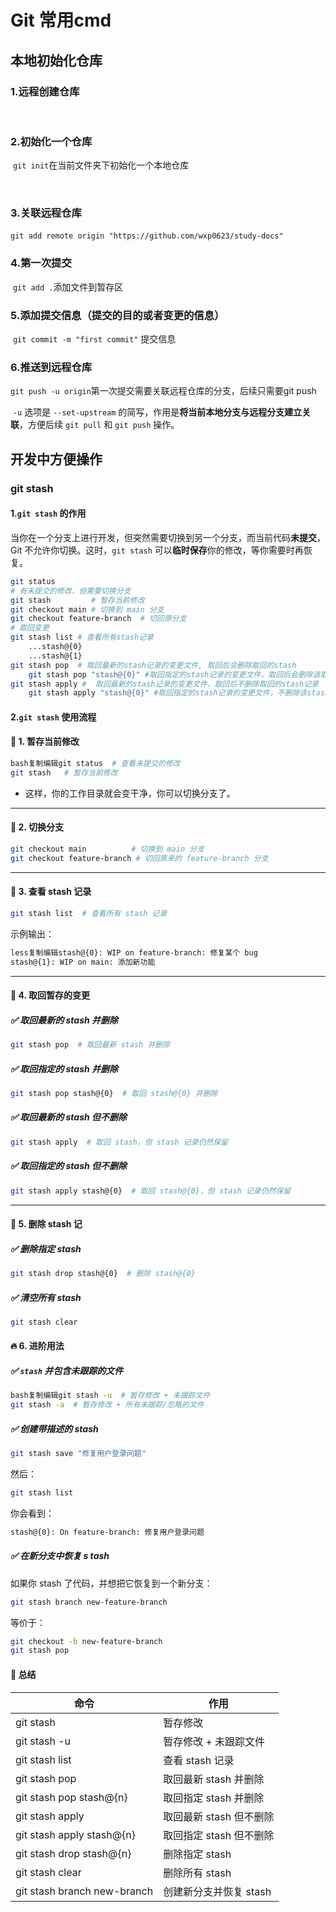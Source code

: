 # Git 常用cmd

## 本地初始化仓库

### 1.远程创建仓库

​	

### 2.初始化一个仓库	

​	`git init`在当前文件夹下初始化一个本地仓库

​	 

### 3.关联远程仓库

​	`git add remote origin "https://github.com/wxp0623/study-docs"`



### 4.第一次提交

​	 `git add .`添加文件到暂存区



### 5.添加提交信息（提交的目的或者变更的信息）

​	  `git commit -m "first commit"` 提交信息



### 6.推送到远程仓库

​		`git push -u origin`第一次提交需要关联远程仓库的分支，后续只需要git push

​		`-u` 选项是 `--set-upstream` 的简写，作用是**将当前本地分支与远程分支建立关联**，方便后续 `git pull` 和 `git push` 操作。



## 开发中方便操作

### git stash

#### 1.`git stash` 的作用



当你在一个分支上进行开发，但突然需要切换到另一个分支，而当前代码**未提交**，Git 不允许你切换。这时，`git stash` 可以**临时保存**你的修改，等你需要时再恢复。

```bash
git status
# 有未提交的修改，但需要切换分支
git stash         # 暂存当前修改
git checkout main # 切换到 main 分支
git checkout feature-branch  # 切回原分支
# 取回变更
git stash list # 查看所有stash记录
	...stash@{0}
	...stash@{1}
git stash pop  # 取回最新的stash记录的变更文件, 取回后会删除取回的stash
	git stash pop "stash@{0}" #取回指定的stash记录的变更文件，取回后会删除该取回的stash记录
git stash apply #  取回最新的stash记录的变更文件，取回后不删除取回的stash记录
	git stash apply "stash@{0}" #取回指定的stash记录的变更文件，不删除该stash记录

```

#### 2.`git stash` 使用流程

#### 📌 1. 暂存当前修改

```bash
bash复制编辑git status  # 查看未提交的修改
git stash   # 暂存当前修改
```

- 这样，你的工作目录就会变干净，你可以切换分支了。

------

#### 📌 2. 切换分支

```bash
git checkout main          # 切换到 main 分支
git checkout feature-branch # 切回原来的 feature-branch 分支
```

------

#### 📌 3. 查看 stash 记录

```bash
git stash list  # 查看所有 stash 记录
```

示例输出：

```bash
less复制编辑stash@{0}: WIP on feature-branch: 修复某个 bug
stash@{1}: WIP on main: 添加新功能
```

------

#### 📌 4. 取回暂存的变更

##### **✅ 取回最新的 stash 并删除**

```bash
git stash pop  # 取回最新 stash 并删除
```

##### **✅ 取回指定的 stash 并删除**

```bash
git stash pop stash@{0}  # 取回 stash@{0} 并删除
```

##### **✅ 取回最新的 stash 但不删除**

```bash
git stash apply  # 取回 stash，但 stash 记录仍然保留
```

##### **✅ 取回指定的 stash 但不删除**

```bash
git stash apply stash@{0}  # 取回 stash@{0}，但 stash 记录仍然保留
```

------

#### 📌 5. 删除 stash 记

##### **✅ 删除指定 stash**

```bash
git stash drop stash@{0}  # 删除 stash@{0}
```

##### **✅ 清空所有 stash**

```bash
git stash clear
```

#### 🔥 6. 进阶用法

##### **✅ `stash` 并包含未跟踪的文件**

```bash
bash复制编辑git stash -u  # 暂存修改 + 未跟踪文件
git stash -a  # 暂存修改 + 所有未跟踪/忽略的文件
```

##### **✅ 创建带描述的 stash**

```bash
git stash save "修复用户登录问题"
```

然后：

```bash
git stash list
```

你会看到：

```bash
stash@{0}: On feature-branch: 修复用户登录问题
```

##### **✅ 在新分支中恢复 s tash**

如果你 stash 了代码，并想把它恢复到一个新分支：

```bash
git stash branch new-feature-branch
```

等价于：

```bash
git checkout -b new-feature-branch
git stash pop
```

#### 🎯 总结

| 命令                        | 作用                    |
| --------------------------- | ----------------------- |
| git stash                   | 暂存修改                |
| git stash -u                | 暂存修改 + 未跟踪文件   |
| git stash list              | 查看 stash 记录         |
| git stash pop               | 取回最新 stash 并删除   |
| git stash pop stash@{n}     | 取回指定 stash 并删除   |
| git stash apply             | 取回最新 stash 但不删除 |
| git stash apply stash@{n}   | 取回指定 stash 但不删除 |
| git stash drop stash@{n}    | 删除指定 stash          |
| git stash clear             | 删除所有 stash          |
| git stash branch new-branch | 创建新分支并恢复 stash  |